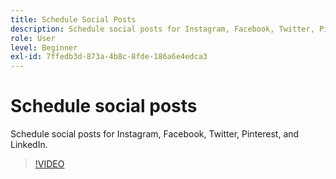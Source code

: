 ```yaml
---
title: Schedule Social Posts
description: Schedule social posts for Instagram, Facebook, Twitter, Pinterest, and LinkedIn
role: User
level: Beginner
exl-id: 7ffedb3d-873a-4b8c-8fde-186a6e4edca3
---
```

# Schedule social posts

Schedule social posts for Instagram, Facebook, Twitter, Pinterest, and LinkedIn.

>[!VIDEO](https://video.tv.adobe.com/v/3420242?quality=12&learn=on&hidetitle=true)

